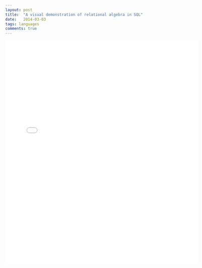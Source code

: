 ```yaml
---
layout: post
title:  "A visual demonstration of relational algebra in SQL"
date:   2014-03-03
tags: languages
comments: true
---
```


<iframe src="//julialang.org" width="612" height="710" frameborder="0" scrolling="no" allowtransparency="true"></iframe>
